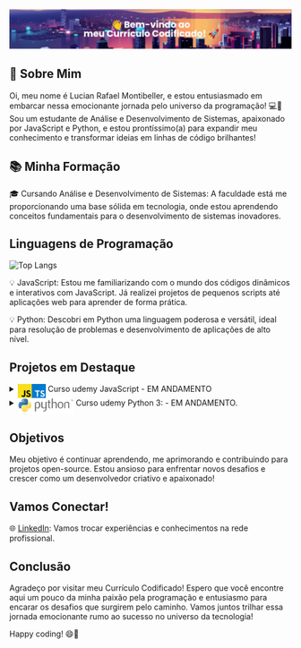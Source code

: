 <img align="bottom" alt="Coding" width="1000" src="https://github.com/LucianMontibeller/LucianMontibeller/blob/main/banner.png?raw=true">

## 🌟 Sobre Mim

Oi, meu nome é Lucian Rafael Montibeller, e estou entusiasmado em embarcar nessa emocionante jornada pelo universo da programação! 💻🌌 Sou um estudante de Análise e Desenvolvimento de Sistemas, apaixonado por JavaScript e Python, e estou prontíssimo(a) para expandir meu conhecimento e transformar ideias em linhas de código brilhantes!

## 📚 Minha Formação

🎓 Cursando Análise e Desenvolvimento de Sistemas: A faculdade está me proporcionando uma base sólida em tecnologia, onde estou aprendendo conceitos fundamentais para o desenvolvimento de sistemas inovadores.

## Linguagens de Programação
![Top Langs](https://github-readme-stats-git-masterrstaa-rickstaa.vercel.app/api/top-langs/?username=LucianMontibeller&layout=compact&bg_color=000&border_color=30A3DC&title_color=E94D5F&text_color=FFF)

💡 JavaScript: Estou me familiarizando com o mundo dos códigos dinâmicos e interativos com JavaScript. Já realizei projetos de pequenos scripts até aplicações web para aprender de forma prática.

💡 Python: Descobri em Python uma linguagem poderosa e versátil, ideal para resolução de problemas e desenvolvimento de aplicações de alto nível.

## Projetos em Destaque
<details>
<summary>  <img align="top" alt="Coding" width="50" src="https://github.com/LucianMontibeller/curso_udemy_Python-3-completo/blob/main/imagens/JavaScript-Logo.png">
Curso udemy JavaScript - EM ANDAMENTO</summary> 
<br>
Seção 02: JavaScript Básico para iniciantes


- [aula01 - A primeira coisa que você vai ver em JS](https://github.com/LucianMontibeller/curso_udemy_JavaScript/tree/main/secao02-JavaScript-Basico-Para-iniciantes/aula01)

-  [aula02 - Exercícios](https://github.com/LucianMontibeller/curso_udemy_JavaScript/tree/main/secao02-JavaScript-Basico-Para-iniciantes/aula02)

-  [aula03 - Comentários do código](https://github.com/LucianMontibeller/curso_udemy_JavaScript/tree/main/secao02-JavaScript-Basico-Para-iniciantes/aula03)

-  [aula04 - Navegador vs Node(HTML + JavaScript)](https//:github.com/LucianMontibeller/curso_udemy_JavaScript/tree/main/secao02-JavaScript-Basico-Para-iniciantes/aula04)

-  [aula05 - variáveis com let](https://github.com/LucianMontibeller/curso_udemy_JavaScript/tree/main/secao02-JavaScript-Basico-Para-iniciantes/aula05-variaveis-com-let)

-  [aula06 - constantes com const](https://github.com/LucianMontibeller/curso_udemy_JavaScript/tree/main/secao02-JavaScript-Basico-Para-iniciantes/aula06-constantes-com-const)

-  [aula07 - exercícios const e let](https//:github.com/LucianMontibeller/curso_udemy_JavaScript/tree/main/secao02-JavaScript-Basico-Para-iniciantes/aula07-exercicios-const-let)

-  [aula08 - letVSvar primeira diferença](https://github.com/LucianMontibeller/curso_udemy_JavaScript/tree/main/secao02-JavaScript-Basico-Para-iniciantes/aula08-letVSvar-primeira-deferanca)

-  [aula09 - tipos de dados primitivos](https://github.com/LucianMontibeller/curso_udemy_JavaScript/tree/main/secao02-JavaScript-Basico-Para-iniciantes/aula09-tipos-de-dados-primitivos)

-  [aula10-operadores-aritmeticos-de-atribuicao-incremento](https://github.com/LucianMontibeller/curso_udemy_JavaScript/tree/main/secao02-JavaScript-Basico-Para-iniciantes/aula10-operadores-aritmeticos-de-atribuicao-incremento)

-  [aula11-alert-confirm-prompt](https://github.com/LucianMontibeller/curso_udemy_JavaScript/tree/main/secao02-JavaScript-Basico-Para-iniciantes/aula11-alert-confirm-prompt)

-  [aula12-exercicio-com-variaveis](https://github.com/LucianMontibeller/curso_udemy_JavaScript/tree/main/secao02-JavaScript-Basico-Para-iniciantes/aula12-exercicio-com-variaveis)

-  [aula13-mais-sobre-strings](https://github.com/LucianMontibeller/curso_udemy_JavaScript/tree/main/secao02-JavaScript-Basico-Para-iniciantes/aula13-mais-sobre-strings)

-  [aula14-mais-sobre-numbers](https://github.com/LucianMontibeller/curso_udemy_JavaScript/tree/main/secao02-JavaScript-Basico-Para-iniciantes/aula14-mais-sobre-numbers)

-  [aula15-objeto-math](https://github.com/LucianMontibeller/curso_udemy_JavaScript/tree/main/secao02-JavaScript-Basico-Para-iniciantes/aula15-objeto-math)

-  [aula16-arrays-basico](https://github.com/LucianMontibeller/curso_udemy_JavaScript/tree/main/secao02-JavaScript-Basico-Para-iniciantes/aula16-arrays-basico)

-  [aula17-funcoes-basico](https://github.com/LucianMontibeller/curso_udemy_JavaScript/tree/main/secao02-JavaScript-Basico-Para-iniciantes/aula17-funcoes-basico)

-  [aula18-objetos-basico](https://github.com/LucianMontibeller/curso_udemy_JavaScript/tree/main/secao02-JavaScript-Basico-Para-iniciantes/aula18-objetos-basico)

-  [aula19-valores-primitivos-e-referencia](https://github.com/LucianMontibeller/curso_udemy_JavaScript/tree/main/secao02-JavaScript-Basico-Para-iniciantes/aula19-valores-primitivos-e-referencia)

-  [aula20-exercicio-funcao-arrays-objetos](https://github.com/LucianMontibeller/curso_udemy_JavaScript/tree/main/secao02-JavaScript-Basico-Para-iniciantes/aula20-exercicio-funcao-arrays-objetos)
</details>


<details>

<summary><img align="top" alt="Coding" width="100" src="https://github.com/LucianMontibeller/curso_udemy_Python-3-completo/blob/main/imagens/python3-logo.png?raw=true"> Curso udemy Python 3: - EM ANDAMENTO.</summary>  
<br>
  <img align="right" alt="Coding" width="200" src="https://github.com/LucianMontibeller/curso_udemy_Python-3-completo/blob/main/imagens/python3-logo.png?raw=true">

Seção 02: Python Básico (Lógica de programação)
  
-  [aula01-comentários de código em python](https://github.com/LucianMontibeller/curso_udemy_Python-3-completo/tree/main/Conteudo_do_curso/secao02-python-basico/aula01)
  
-  [aula02-O Comando print](https://github.com/LucianMontibeller/curso_udemy_Python-3-completo/tree/main/Conteudo_do_curso/secao02-python-basico/aula02)

-  [aula03-String(TEXTO) e aspas em Python](https://github.com/LucianMontibeller/curso_udemy_Python-3-completo/tree/main/Conteudo_do_curso/secao02-python-basico/aula03)
  
-  [aula04-Tipo de dados "Primitivos"](https://github.com/LucianMontibeller/curso_udemy_Python-3-completo/tree/main/Conteudo_do_curso/secao02-python-basico/aula04-tipos-de-dados-primitivos)

-  [aula05-Operadores aritméticos](https://github.com/LucianMontibeller/curso_udemy_Python-3-completo/tree/main/Conteudo_do_curso/secao02-python-basico/aula05-operadores-aritmeticos)

-  [aula06-Variáveis](https://github.com/LucianMontibeller/curso_udemy_Python-3-completo/tree/main/Conteudo_do_curso/secao02-python-basico/aula06-variaveis)
-  [aula07-Introdução-Formatação de Strings](https://github.com/LucianMontibeller/curso_udemy_Python-3-completo/tree/main/Conteudo_do_curso/secao02-python-basico/aula07-introducao-formatacao-string)

-  [aula08-Desafio](https://github.com/LucianMontibeller/curso_udemy_Python-3-completo/tree/main/Conteudo_do_curso/secao02-python-basico/aula08-desafio)

</details>


## Objetivos

Meu objetivo é continuar aprendendo, me aprimorando e contribuindo para projetos open-source. Estou ansioso para enfrentar novos desafios e crescer como um desenvolvedor criativo e apaixonado!

## Vamos Conectar!

🌐 [LinkedIn](https://www.linkedin.com/in/lucian-montibeller-81218a222/): Vamos trocar experiências e conhecimentos na rede profissional.

## Conclusão

Agradeço por visitar meu Currículo Codificado! Espero que você encontre aqui um pouco da minha paixão pela programação e entusiasmo para encarar os desafios que surgirem pelo caminho. Vamos juntos trilhar essa jornada emocionante rumo ao sucesso no universo da tecnologia!

Happy coding! 😄🚀
